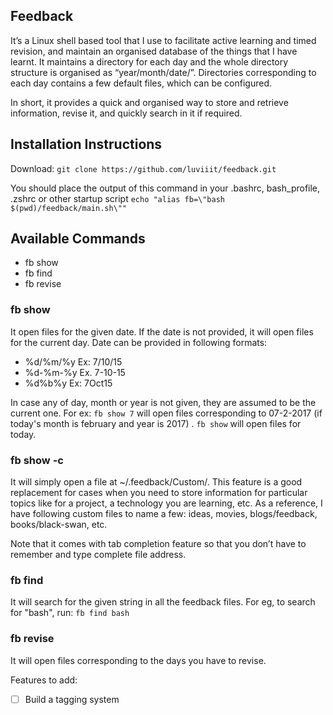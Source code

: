 ## Feedback
It’s a Linux shell based tool that I use to facilitate active learning and timed revision, and maintain an organised database of the things that I have learnt. It maintains a directory for each day and the whole directory structure is organised as “year/month/date/”. Directories corresponding to each day contains a few default files, which can be configured.

In short, it provides a quick and organised way to store and retrieve information, revise it, and quickly search in it if required.

## Installation Instructions
Download: `git clone https://github.com/luviiit/feedback.git`

You should place the output of this command in your .bashrc, bash_profile, .zshrc or other startup script
`echo "alias fb=\"bash $(pwd)/feedback/main.sh\""`

## Available Commands
- fb show <args>
- fb find <args>
- fb revise

### fb show <date>
It open files for the given date. If the date is not provided, it will open files for the current day. Date can be provided in following formats:
- %d/%m/%y Ex: 7/10/15
- %d-%m-%y Ex. 7-10-15
- %d%b%y Ex: 7Oct15

In case any of day, month or year is not given, they are assumed to be the current one. For ex: `fb show 7` will open files corresponding to 07-2-2017 (if today's month is february and year is 2017) . `fb show` will open files for today.

### fb show -c <custom file address>
It will simply open a file at ~/.feedback/Custom/<custom file address>. This feature is a good replacement for cases when you need to store information for particular topics like for a project, a technology you are learning,  etc. As a reference, I have following custom files to name a few: ideas, movies, blogs/feedback, books/black-swan, etc.

Note that it comes with tab completion feature so that you don’t have to remember and type complete file address.

### fb find <keyword>
It will search for the given string in all the feedback files. For eg, to search for "bash", run: `fb find bash`

### fb revise
It will open files corresponding to the days you have to revise.

Features to add:
- [ ] Build a tagging system
